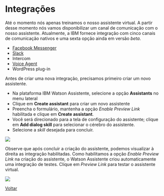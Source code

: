 # Integrações

Até o momento nós apenas treinamos o nosso assistente virtual. A partir desse momento nós vamos disponibilizar um canal de comunicação com o nosso assistente. Atualmente, a IBM fornece integração com cinco canais de comunicação nativos e uma sexta opção ainda em versão *beta*.

* [Facebook Messenger](facebook)
* [Slack](slack)
* Intercom
* [Voice Agent](voice-agent)
* WordPress plug-in

Antes de criar uma nova integração, precisamos primeiro criar um novo assistente.

* Na plataforma IBM Watson Assistente, selecione a opção **Assistants** no menu lateral
* Clique em **Create assistant** para criar um novo assistente
* Preencha o formulário, mantenha a opção *Enable Preview Link* habilitada e clique em **Create assistant**.
* Você será direcionado para a tela de configuração do assistente; clique em **Add dialog skill** para selecionar o cérebro do assistente.
* Selecione a *skill* desejada para concluir.

![](CreatingNewAssistant.gif)

Observe que após concluir a criação do assistente, podemos visualizar à direita as integração habilitadas. Como habilitamos a opção *Enable Preview Link* na criação do assistente, o Watson Assistente criou automaticamente uma integração de testes. Clique em *Preview Link* para testar o assistente virtual.

![](PreviewLinkTest.gif)

[Voltar](../)